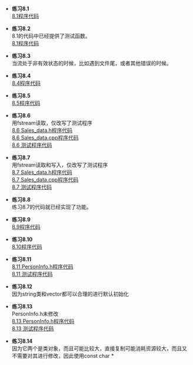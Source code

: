 * **练习8.1**  
[8.1程序代码](8.1.cpp)  

* **练习8.2**  
8.1的代码中已经提供了测试函数。  
[8.1程序代码](8.1.cpp)  

* **练习8.3**  
当流处于非有效状态的时候，比如遇到文件尾，或者其他错误的时候。

* **练习8.4**  
[8.4程序代码](8.4.cpp)  

* **练习8.5**  
[8.5程序代码](8.5.cpp)  

* **练习8.6**  
用fstream读取，仅改写了测试程序  
[8.6 Sales_data.h程序代码](8.6/Sales_data.h)  
[8.6 Sales_data.cpp程序代码](8.6/Sales_data.cpp)  
[8.6 测试程序代码](8.6/main.cpp)  

* **练习8.7**  
用fstream读取和写入，仅改写了测试程序  
[8.7 Sales_data.h程序代码](8.7/Sales_data.h)  
[8.7 Sales_data.cpp程序代码](8.7/Sales_data.cpp)  
[8.7 测试程序代码](8.7/main.cpp)  

* **练习8.8**  
练习8.7的代码就已经实现了功能。

* **练习8.9**  
[8.9程序代码](8.9.cpp)  

* **练习8.10**  
[8.10程序代码](8.10.cpp)  

* **练习8.11**  
[8.11 PersonInfo.h程序代码](8.11/PersonInfo.h)  
[8.11 测试程序代码](8.11/main.cpp)  

* **练习8.12**  
因为string类和vector都可以合理的进行默认初始化

* **练习8.13**  
PersonInfo.h未修改  
[8.13 PersonInfo.h程序代码](8.13/PersonInfo.h)  
[8.13 测试程序代码](8.13/main.cpp)  

* **练习8.14**  
因为它两个是类对象，而且可能比较大，直接复制可能消耗资源较大，而且又不需要对其进行修改，因此使用const char * 
